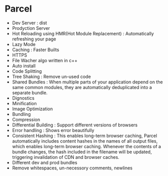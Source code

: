 # Parcel

- Dev Server : dist
- Prodyction Server
- Hot Reloading using HMR(Hot Module Replacement) : Automatically refreshing your page
- Lazy Mode 
- Caching : Faster Builts
- HTTPS
- File Wacher algo written in c++
- Auto install
- Code Splitting
- Tree Shaking : Remove un-used code
- Shared Bundles : When multiple parts of your application depend on the same common modules, they are automatically deduplicated into a separate bundle. 
- Dignostics
- Minification
- Image Optimization
- Bundling
- Compression
- Differential Building : Support different versions of browsers
- Error handling : Shows error beautifully
- Consistent Hashing : This enables long-term browser caching, Parcel automatically includes content hashes in the names of all output files, which enables long-term browser caching. Whenever the contents of a bundle changes, the hash included in the filename will be updated, triggering invalidation of CDN and browser caches.
- Different dev and prod bundles
- Remove whitespaces, un-necessory comments, newlines